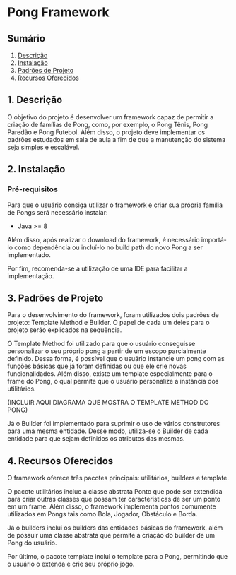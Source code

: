 # Pong Framework

## Sumário
1. [Descrição](#Desc)
2. [Instalação](#Inst)
3. [Padrões de Projeto](#Pad)
4. [Recursos Oferecidos](#Recursos)

<a name="Desc"></a>
## 1. Descrição
O objetivo do projeto é desenvolver um framework capaz de permitir a criação de famílias de Pong, como, por exemplo, o Pong Tênis, Pong Paredão e Pong Futebol. Além disso, o projeto deve implementar os padrões estudados em sala de aula a fim de que a manutenção do sistema seja simples e escalável. 

<a name="Inst"></a>
## 2. Instalação
### Pré-requisitos
Para que o usuário consiga utilizar o framework e criar sua própria família de Pongs será necessário instalar:
* Java >= 8

Além disso, após realizar o download do framework, é necessário importá-lo como dependência ou incluí-lo no build path do novo Pong a ser implementado. 

Por fim, recomenda-se a utilização de uma IDE para facilitar a implementação. 

<a name="Pad"></a>
## 3. Padrões de Projeto
Para o desenvolvimento do framework, foram utilizados dois padrões de projeto: Template Method e Builder. O papel de cada um deles para o projeto serão explicados na sequência.

O Template Method foi utilizado para que o usuário conseguisse personalizar o seu próprio pong a partir de um escopo parcialmente definido. Dessa forma, é possível que o usuário instancie um pong com as funções básicas que já foram definidas ou que ele crie novas funcionalidades. Além disso, existe um template especialmente para o frame do Pong, o qual permite que o usuário personalize a instância dos utilitários.

(INCLUIR AQUI DIAGRAMA QUE MOSTRA O TEMPLATE METHOD DO PONG)

Já o Builder foi implementado para suprimir o uso de vários construtores para uma mesma entidade. Desse modo, utiliza-se o Builder de cada entidade para que sejam definidos os atributos das mesmas. 

<a name="Recursos"></a>
## 4. Recursos Oferecidos
O framework oferece três pacotes principais: utilitários, builders e template. 

O pacote utilitários inclue a classe abstrata Ponto que pode ser extendida para criar outras classes que possam ter características de ser um ponto em um frame. Além disso, o framework implementa pontos comumente utilizados em Pongs tais como Bola, Jogador, Obstáculo e Borda. 

Já o builders inclui os builders das entidades básicas do framework, além de possuir uma classe abstrata que permite a criação do builder de um Pong do usuário.

Por último, o pacote template inclui o template para o Pong, permitindo que o usuário o extenda e crie seu próprio jogo. 

